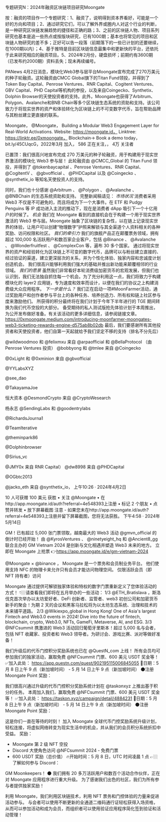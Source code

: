 专题研究N：2024年融资区块链项目研究Moongate


按：融资的项目作一个专题研究：1、融资了，说明得到资本界看好，可能是一个好的方向和项目；2、通过研究它们，可以了解外界或圈内人对这个行业的判断，是一种研究区块链发展趋势的捷径和正确的路；3、之前的区块链人物、项目系列研究也基本是追一些热点或按版块研究，已有1000期；基本也将常见的项目和区块链人物研究的差不多；正好可以告一段落（前期落下的一些已计划的还要继续，在1000期以内）；4、基于推特是目前区块链信息最集中和更新快的平台，还依托于此来研究相应的融资项目。5、2024年2月份，硬盘损坏；前期约有3600期（已发布约2000期）资料丢失；现未再续编号。

PANews 4月2日消息，模块化Web3参与层平台Moongate宣布完成了270万美元的种子轮融资。这轮融资由CMCC Global旗下的Titan Fund领投，并得到了Token Bay Capital、Penrose Ventures、RNR Capital、Cogitent Ventures、GBV Capital、PHD Capital等机构的参投，以及来自Coingecko、Synthetix、Dolphin Browser的天使投资者的支持。此外，Moongate也获得了Arbitrum、Polygon、Avalanche和BNB Chain等多个区块链生态系统的资助和支持。该公司致力于将现实世界的资产和体验转化为区块链上的不可变数字代币，旨在帮助品牌与其粉丝建立更直接的联系。

Moongate，
@Moongate，
Building a Modular Web3 Engagement Layer for Real-World Activations.
Website: https://moongate.id，
Linktree: https://linktr.ee/0xmoongate，
Blockchain→ Book a demo today，bit.ly/45CUqcG，2022年3月 加入，
586 正在关注，，
4万 关注者


已置顶：我们很高兴地宣布完成 270 万美元的种子轮融资，用于构建用于现实世界激活的模块化 Web3 参与层！
此轮融资由
@CMCC_Global
的 Titan Fund 领投，并得到了
@tokenbaycapital
 、Penrose Ventures、RNR Capital、 
@CogitentV
 、 
@gbvofficial
 、 
@PHDCapital
以及
@Coingecko
 、 
@synthetix_io
等知名天使投资人的支持。

同时，我们也十分感谢
@Arbitrum
 、 
@Polygon
 、 
@Avalanche
 、 
@BNBChain
的生态系统资助和支持。
完整新闻稿请见：
*市场状况*
消费者采用 Web3 不仅是不可避免的，而且将成为下一个大事件。在 ETF 和 Pudgy Penguins 等 IP 成功进入主流的推动下，现在是消费者 dApp 吸引下一个十亿用户的时候了。
*机会*
我们在 Moongate 看到的直接机会在于构建一个用于现实世界激活的 Web3 参与层。Moongate 抽象了区块链的复杂性，以在链上记录现实世界的体验，让用户可以创建“物理数字”护照来解锁与其全渠道个人资料相关的各种奖励、访问权限和社区。
*我们的牵引力*
我们的旗舰产品正在颠覆票务领域，拥有超过 100,000 名活跃用户和数百家企业客户，包括
@Binance
 、 
@Avalanche
 、 
@Wonderfruitfest
 、 
@ComplexCon
等，遍布 30 多个国家。
通过将现实世界的资产和经验转化为区块链上不可变的数字代币，品牌可以与粉丝建立直接的、经过验证的渠道，建立更深层次的关系，并为个性化体验、独家内容和忠诚度计划创造机会。
我们很高兴能够利用我们强大的基础并推出新功能来颠覆相邻的行业领域。
*我们的愿景*
虽然我们非常看好本轮消费级加密货币的宏观发展，但我们也认识到，我们无法独自抓住每一个机会。为了充分利用这一点，我们将致力于构建模块化的 layer2 应用链，专为速度和效率而设计，以便在我们的协议之上构建消费级大众应用程序。
*下一步是什么？*
我们正在启动一项#MoonFarmer活动，通过奖励用户和创作者参与平台上的各种任务、培养创造力、所有权和链上社区参与度来激励他们。
所获得的积分最终将在我们计划于今年下半年进行的 TGE 期间转换为我们代币空投的大部分。
备受期待的私人测试版抢先体验计划于本周推出，为公开发布做好准备。有关该活动的更多详细信息，请参阅链接文章。
https://0xmoongate.medium.com/introducing-moonfarmer-moongates-web3-ticketing-rewards-engine-d575ab8b02db
最后，我们要感谢所有其他投资者和天使投资者，他们自第一天起就给予我们坚定不移的支持（排名不分先后）

@wildwoodmoo
和
@felixmxu
来自
@arpaofficial
和
@BellaProtocol
 （由 Penrose Ventures 投资）
@bobbyong
和
@tmlee
来自
@Coingecko

@0xLight
和
@0xminion
来自
@gbvofficial

@YYLabsXYZ

@see_dao

@TakayamaJoe

恒大资本
@DesmondCrypto
来自
@CryptoWesearch

杨永志
@SendingLabs
和
@goodentrylabs

@RichardsJourna1
 
@TeamIterative

@theminpark86
 
@Dolphinbrowser

@Sirius_vc

@JMY0x
来自 RNR Capital）
@dw8998
来自
@PHDCapital

@OGbtc2013

@jacko_eth
来自
@synthetix_io，
上午10:26 · 2024年4月2日


10 人可获赠 100 美元
获胜
• 关注
@Moongate
• 在http://app.moongate.id/auth?referral=4e548393上注册
• 标记 2 个朋友
• 点赞并转发
• 放下屏幕截图
注意 - 如果您未在http://app.moongate.id/auth?referral=4e548393上注册并留下屏幕截图，您将无法获胜。
下午4:58 · 2024年5月14日

GM！已有超过 5,000 张门票领取，越南最大的 Web3 活动
@gmvn_official
的倒计时已经开始！
由
@KyrosVentures
 、 
@ninetyeight_hq
和
@Ancient8_gg
联合主办的 GM Vietnam 2024 是创新与文化相遇并塑造 Web3 未来的地方。
立即在 Moongate 上抢票
👉https://app.moongate.id/e/gm-vietnam-2024

@Moongate
 × 
@binance
，
Moongate 是一个票务和会员制业务平台。
他们使用支持 NFC 的物理卡来允许只有会员才能访问物理空间。
仅限活跃会员（即 NFT 持有者）访问

Moongate 通过提供可解锁独家体验和特权的数字门票重新定义了您体验活动的方式！
👇🏼请查看我们即将在五月举办的一些活动：
1/3
@ETH_Bratislava
 ，斯洛伐克首次举办以太坊爱好者、DeFi 创新者、监管者、web3 初创公司和加密货币新手的聚会！为期 2 天的会议和黑客马拉松将为以太坊生态系统、治理和技术的未来铺平道路。
2/3
@Wikiexpo_global
 in Hong Kong! One of Asia's largest Fintech and Web3.0 events in 2024! Dive into the future of fintech, blockchain, crypto, Web3.0, NFTs, GameFi, Metaverse, AI, and ESG.
3/3
@NFCsummit
携激进的 Web3 活动回归葡萄牙里斯本！超过 5,000 名与会者，包括 NFT 收藏家、投资者和 Web3 领导者。为研讨会、游戏比赛、派对等做好准备！

我们升级后的代币门控积分奖励系统也已在
@QuestN_com
上线！
所有会员均可参加我们的独家活动，赢取免费
@NFCsummit
门票、600 美元 USDT 奖金等！
✅加入此处： https://app.questn.com/quest/902195115006845055
📆日期：5 月 8 日上午 9 点（新加坡时间） - 5 月 14 日上午 9 点（新加坡时间）
🌑注册 Moongate Point 奖励：

我们很高兴通过升级的代币门控积分奖励系统计划在
@taskonxyz
上推出基于积分的任务。
本周加入我们，赢取免费
@NFCsummit
门票、600 美元 USDT 奖金等！
✅加入此处： https://taskon.xyz/campaign/detail/4884231
📆日期：5 月 8 日上午 9 点（新加坡时间） - 5 月 14 日上午 9 点（新加坡时间）
🌑注册 Moongate Point 奖励：

这是你们一直在等待的时刻！
加入 Moongate 全球代币门控奖励系统升级计划，轻松连接，将虚拟网络转变为现实生活中的机会，并从我们的会员积分系统折扣中受益。
奖励：
- Moongate 第 2 级 NFT 空投
- Discord 大使角色访问
@NFCsummit
 2024 - 免费门票
- 600 USDT 奖励（总价值）
🔥开始时间：5 月 8 日，UTC 时间凌晨 1 点
👉🏼了解如何参与 Discord：

GM Moonkeepers！ 🌑
我们拥有 20 多万活跃用户和数百个活动合作伙伴，正在对 Moongate 应用程序进行重大升级。
为了感谢我们出色的社区，我们为所有参与者提供独家奖励！

利用 Moongate，我们利用区块链技术，利用 NFT 票务和门控体验的力量来促进活动参与。
与会者可以使用不断更新的全通道二维码通行证轻松获得入场资格，从而可以参加活动和成为会员，而组织者可以使用验证应用程序简化签到验证和活动管理！

